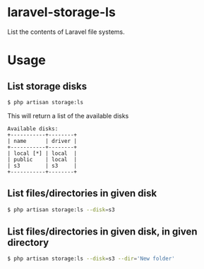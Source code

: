 # laravel-storage-ls
List the contents of Laravel file systems.

# Usage
## List storage disks
```bash
$ php artisan storage:ls
```

This will return a list of the available disks

```text
Available disks:
+-----------+--------+
| name      | driver |
+-----------+--------+
| local [*] | local  |
| public    | local  |
| s3        | s3     |
+-----------+--------+
```

## List files/directories in given disk
```bash
$ php artisan storage:ls --disk=s3
```

## List files/directories in given disk, in given directory
```bash
$ php artisan storage:ls --disk=s3 --dir='New folder'
```
